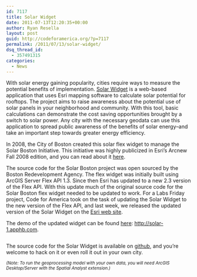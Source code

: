 ```yaml
---
id: 7117
title: Solar Widget
date: 2011-07-13T12:20:35+00:00
author: Ryan Resella
layout: post
guid: http://codeforamerica.org/?p=7117
permalink: /2011/07/13/solar-widget/
dsq_thread_id:
  - 357491315
categories:
  - News
---
```

[<img class="alignright size-full wp-image-7127" title="SolarScreenshot" src="http://codeforamerica.org/wp-content/uploads/2011/06/SolarScreenshot.jpg" alt="" />](http://codeforamerica.org/wp-content/uploads/2011/06/SolarScreenshot.jpg)With solar energy gaining popularity, cities require ways to measure the potential benefits of implementation. [Solar Widget](http://solar-1.apphb.com/) is a web-based application that uses Esri mapping software to calculate solar potential for rooftops. The project aims to raise awareness about the potential use of solar panels in your neighborhood and community. With this tool, basic calculations can demonstrate the cost saving opportunities brought by a switch to solar power. Any city with the necessary geodata can use this application to spread public awareness of the benefits of solar energy&#8211;and take an important step towards greater energy efficiency.

In 2008, the City of Boston created this solar flex widget to manage the Solar Boston Initiative. This initiative was highly publicized in Esri&#8217;s Arcnew Fall 2008 edition, and you can read about it <a href="http://www.esri.com/news/arcnews/fall08articles/boston-showcases.html" target="_blank">here</a>.

The source code for the Solar Boston project was open sourced by the Boston Redevelopment Agency. The flex widget was initially built using ArcGIS Server Flex API 1.3. Since then Esri has updated to a new 2.3 version of the Flex API. With this update much of the original source code for the Solar Boston flex widget needed to be updated to work. For a Labs Friday project, Code for America took on the task of updating the Solar Widget to the new version of the Flex API, and last week, we released the updated version of the Solar Widget on the <a href="http://www.arcgis.com/home/item.html?id=8c15dd37aafc4e989b51d941c958e9d7" target="_blank">Esri web site</a>.

The demo of the updated widget can be found <a href="http://solar-1.apphb.com" target="_blank">here</a>: <a href="http://solar-1.apphb.com" target="_blank">http://solar-1.apphb.com</a>.

[<img class="alignnone size-full wp-image-7119" title="SolarBoston" src="http://codeforamerica.org/wp-content/uploads/2011/06/SolarBoston.jpg" alt="" />](http://codeforamerica.org/wp-content/uploads/2011/06/SolarBoston.jpg)

The source code for the Solar Widget is available on <a href="https://github.com/codeforamerica/SolarWidget" target="_blank">github</a>, and you&#8217;re welcome to hack on it or even roll it out in your own city.

<small><em>(Note: To run the geoprocessing model with your own data, you will need ArcGIS Desktop/Server with the Spatial Analyst extension.)</em></small>